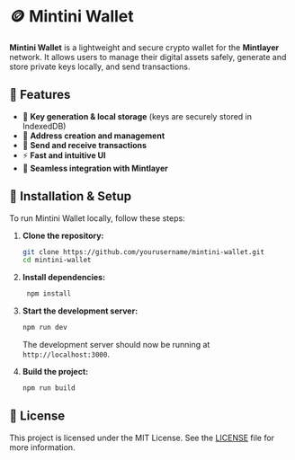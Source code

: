 # 🪙 Mintini Wallet

**Mintini Wallet** is a lightweight and secure crypto wallet for the **Mintlayer** network. It allows users to manage their digital assets safely, generate and store private keys locally, and send transactions.

## 🚀 Features

- 🔐 **Key generation & local storage** (keys are securely stored in IndexedDB)
- 📜 **Address creation and management**
- 💸 **Send and receive transactions**
- ⚡ **Fast and intuitive UI**
- 🔗 **Seamless integration with Mintlayer**

## 🔧 Installation & Setup

To run Mintini Wallet locally, follow these steps:

1. **Clone the repository:**
   ```sh
   git clone https://github.com/yourusername/mintini-wallet.git
   cd mintini-wallet
   ```
   
2. **Install dependencies:**
   ```sh
    npm install
    ```
   
3. **Start the development server:**
   ```sh
   npm run dev
   ```
   
   The development server should now be running at `http://localhost:3000`.

4. **Build the project:**
   ```sh
   npm run build
   ```
   
## 📝 License

This project is licensed under the MIT License. See the [LICENSE](LICENSE) file for more information.

